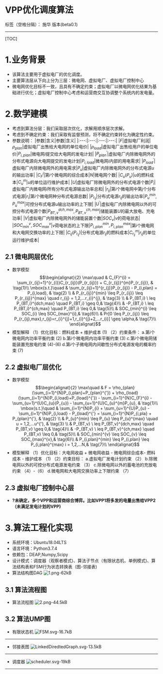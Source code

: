 # VPP优化调度算法

标签（空格分隔）： 施华 版本(beta0.1)

---

[TOC]

# **1.业务背景**
+ 该算法主要用于虚拟电厂的优化调度。
+ 主要算法层从下向上分为三层：微电网、虚拟电厂、虚拟电厂控制中心
+ 微电网优化目标不一致，且具有不确定约束；虚拟电厂以微电网优化结果为基础进行优化；虚拟电厂控制中心考虑和运营商交互协调整个系统内的发电量。

# **2.数学建模**
+ 考虑到算法分层：我们采取层次优化，求解用顺序层次求解。
+ 考虑到不确定约束：我们采取有监督预测，将不确定约束转化为确定性约束。
+ 参数说明：
|参数|含义|参数|含义|
|:---:|:---:|:---:|:---:|
|$F$|虚拟电厂利润|$\rho_{plan}$|虚拟电厂出售给大电网的单位电价|
|$\rho_{load}$|虚拟电厂出售给用户的单位电价|$P_{i,plan}$|微电网$i$提交给大电网的发电计划|
|$P^{'}_{plan}$|虚拟电厂内除微电网外的分布式电源向大电网提交的发电计划|$P_{i,load}$|微电网$i$内部的用电需求|
|$P^{'}_{load}$|虚拟电厂内除微电网外的用电需求|$P_{u}$|虚拟电厂内除微电网外的分布式电源$u$的输出功率|
|$C_{F}^{i}$|第$i$个微电网的综合成本|$N$|微电网个数|
|$C_{u}(P_{u})$|$u$的燃料成本|$C_{u}^{m}$|$u$的单位运行维护成本|
|$U$|虚拟电厂除微电网外的分布式电源个数|$P_{i}$|虚拟电厂内微电网$i$所有分布式电源输出功率总和|
|$r_{ij}$|第$i$个微电网中第$j$个分布式电源|$r_{i}$|第$i$个微电网种分布式电源总数|
|$P_{r_{ij}}$|分布式电源$r_{ij}$的输出功率|$P_{u}^{min},P_{u}^{max}$|可控分布式电源u输出功率的上下限|
|$U^{'}$|虚拟电厂内除微电网以外的可控分布式电源个数|$P_{BT,v}^{dch,max},P_{BT,v}^{ch,max}$|储能装置$U$的最大放电、充电功率|
|$V$|虚拟电厂内除微电网外的储能装置个数|$SOC_{v}$|$v$的荷电状态|
|$SOC_{min}^{v},SOC_{max}^{v}$|$v$荷电状态的上下限|$P_{i,plan}^{min},P_{i,plan}^{max}$|第$i$个微电网和大电网交换功率的上下限|
|$C_{ij}(P_{r_{ij}})$|分布式电源$r_{ij}$的燃料成本|$C_{r_{ij}}^{m}$|$r_{ij}$的单位运行维护成本|

## **2.1 微电网层优化**
+ 数学模型
$$\begin{alignat}{2}
\max\quad & C_{F}^{i} = \sum_{r_{ij}=1}^{r_{i}}C_{r_{ij}}(P_{r_{ij}}) + C_{r_{ij}}^{m}P_{r_{ij}}, & \tag{1}\\
\mbox{s.t.}\quad & \sum_{r_{ij}=1}^{r_{j}}P_{r_{ij}} - P_{i,plan} = P_{i,load}, & \tag{2} \\
& P_{r_{ij}}^{min} \leq P_{r_{ij}} \leq P_{r_{ij}}^{max} \quad r_{ij} = 1,2,...r_{i}^{j}, & \tag{3} \\
& P_{BT,i} \ leq P_{BT,i}^{dch,max} \quad P_{BT,i} \geq 0,& \tag{4}\\
& -P_{BT,i} \ leq P_{BT,i}^{ch,max} \quad P_{BT,i} \leq 0,& \tag{5}\\
& SOC_{min}^{i} \leq SOC_{i} \leq SOC_{max}^{i},& \tag{6}\\
& Pr[0 \leq P_{r_{ij}} \leq P_{r_{ij},max},r_{ij}=r_{i}^{j}+1,r_{i}^{j}+2,...r_{i}] \geq \alpha,& \tag{7}\\
\end{alignat}$$
+ 模型解释
（1）优化目标：燃料成本 + 维护成本 (1)
（2）约束条件：
        a.第$i$个微电网内功率平衡约束 (2)
        b.第$i$个微电网内功率平衡约束 (3)
        c.第$i$个微电网储能装置充放电约束 (4)-(6)
        d.第$i$个子微电网内间歇性分布式电源发电的概率约束 (7)

## **2.2 虚拟电厂层优化**
+ 数学模型
$$\begin{alignat}{2}
\max\quad & F = \rho_{plan}(\sum_{i=1}^{N}P_{i,plan}+P_{plan}^{'}) + \rho_{load}(\sum_{i=1}^{N}P_{i,load}+P_{load}^{'}) - \sum_{i=1}^{N}C_{F}^{i} - \sum_{u=1}^{U}C_{u}(P_{u}) - \sum_{u=1}^{U}C_{u}^{m}P_{u}, & \tag{1}\\
\mbox{s.t.}\quad & \sum_{i=1}^{N}P_{i} + \sum_{u=1}^{U}P_{u} - \sum_{i=1}^{N}P_{i,load} - P_{load}^{'} = \sum_{i=1}^{N}P_{i,pla} + P_{plan}^{'}, & \tag{2} \\
& P_{u}^{min} \leq P_{u} \leq P_{u}^{max} \quad u = 1,2,...u^{'}, & \tag{3} \\
& P_{BT,v} \ leq P_{BT,v}^{dch,max} \quad P_{BT,v} \geq 0,& \tag{4}\\
& -P_{BT,v} \ leq P_{BT,v}^{ch,max} \quad P_{BT,v} \leq 0,& \tag{5}\\
& SOC_{min}^{v} \leq SOC_{v} \leq SOC_{max}^{v},& \tag{6}\\
& P_{i,plan}^{min} \leq P_{i,plan} \leq P_{i,plan}^{max} i = 1,2,...N,& \tag{7}\\
\end{alignat}$$
+ 模型解释
（1）优化目标：大电网收益 + 微电网收益 - 微电网综合成本-  燃料成本 - 维护成本 （1)
（2）约束目标：
        a.虚拟电厂发电计划约束 （2）
        b.除微电网以外的可控分布式电源发电约束 （3）
        c.除微电网以外的蓄电池的充放电约束 （4）-（6）
        d.微电网和大电网交换功率上下限约束 （7）

## **2.3 虚拟电厂控制中心层**
+ **?未确定，多个VPP和运营商综合博弈。比如VPP1将多发的电量出售给VPP2（未满足发电计划的VPP)**

# **3.算法工程化实现**
+ 系统环境：Ubuntu18.04LTS
+ 语言环境：Python3.7.4
+ 依赖包：DEAP,Numpy,Scipy
+ 设计模式：调度器（观察者模式)、算法子节点（有限状态机、单例模式)、算法结构表和FSM行为状态转换表（图-邻接表)
+ 算法结构图DAG
![1.png-62kB][1]

## **3.1 算法流程图**
+ 算法流程图
![2.png-44.5kB][2]

## **3.2 算法UMP图**
+ 有限状态机
![FSM.svg-16.7kB][3]

---

+ 邻接表图
![LinkedDiredtedGraph.svg-13.5kB][4]

---

+ 调度器
![scheduler.svg-19kB][5]

---




  [1]: http://static.zybuluo.com/tulip0216/op6iezfxcgb8rrjtekmk7dda/1.png
  [2]: http://static.zybuluo.com/tulip0216/knakks3m9s91dtknv0gtgvid/2.png
  [3]: http://static.zybuluo.com/tulip0216/wfxj6lg3t63psdh9l8cugt7q/FSM.svg
  [4]: http://static.zybuluo.com/tulip0216/utuu36rm741dmevmvfzs1jhp/LinkedDiredtedGraph.svg
  [5]: http://static.zybuluo.com/tulip0216/hezcxrw79ui9m1ht1myi8n5f/scheduler.svg